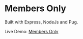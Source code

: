 # Members Only

Built with Express, NodeJs and Pug.

Live Demo: [Members Only](https://polarized-heliotrope-guide.glitch.me/)
